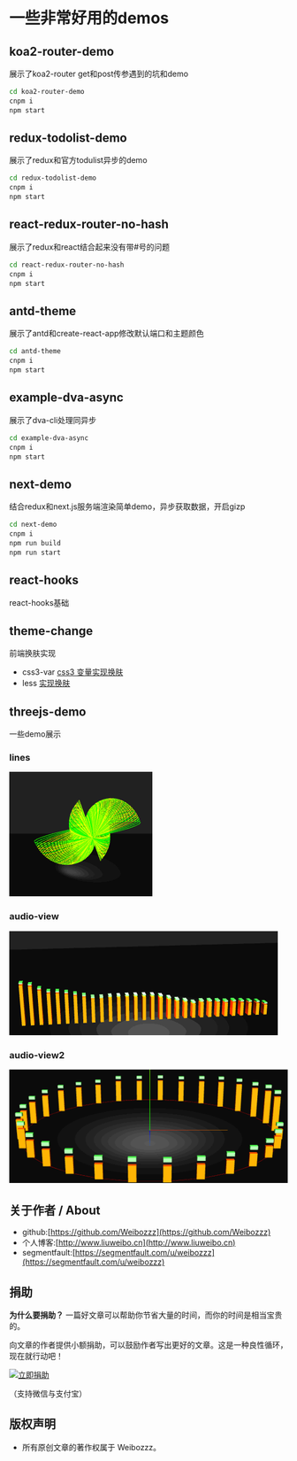 # 一些非常好用的demos
## koa2-router-demo
展示了koa2-router get和post传参遇到的坑和demo

```bash
cd koa2-router-demo
cnpm i
npm start


```
## redux-todolist-demo
展示了redux和官方todulist异步的demo
```bash
cd redux-todolist-demo
cnpm i
npm start


```

## react-redux-router-no-hash
展示了redux和react结合起来没有带#号的问题
```bash
cd react-redux-router-no-hash
cnpm i
npm start


```
## antd-theme
展示了antd和create-react-app修改默认端口和主题颜色
```bash
cd antd-theme
cnpm i
npm start


```
## example-dva-async
展示了dva-cli处理同异步
```bash
cd example-dva-async
cnpm i
npm start


```


## next-demo
结合redux和next.js服务端渲染简单demo，异步获取数据，开启gizp
```bash
cd next-demo
cnpm i
npm run build
npm run start


```
## react-hooks
react-hooks基础
## theme-change
前端换肤实现
- css3-var [css3 变量实现换肤](https://weibozzz.github.io/study-demos/theme-change/css3-var/index.html)
- less [实现换肤](https://weibozzz.github.io/study-demos/theme-change/less/index.html)
## threejs-demo
一些demo展示
### lines
![](./threejs-demo/images/lines.gif)
### audio-view
![](./threejs-demo/images/audio.gif)
### audio-view2
![](./threejs-demo/images/audio2.gif)
## 关于作者 / About

- github:[https://github.com/Weibozzz](https://github.com/Weibozzz)
- 个人博客:[http://www.liuweibo.cn](http://www.liuweibo.cn)
- segmentfault:[https://segmentfault.com/u/weibozzz](https://segmentfault.com/u/weibozzz)

## 捐助
**为什么要捐助？**
一篇好文章可以帮助你节省大量的时间，而你的时间是相当宝贵的。

向文章的作者提供小额捐助，可以鼓励作者写出更好的文章。这是一种良性循环，现在就行动吧！

[![立即捐助](https://weibozzz.github.io/assets/pay/pay-btn.png)](https://github.com/Weibozzz/study-demos/issues/1)


（支持微信与支付宝）
## 版权声明
- 所有原创文章的著作权属于 Weibozzz。
